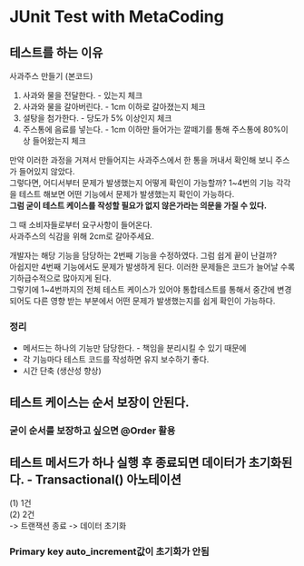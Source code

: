 # JUnit Test with MetaCoding                

## 테스트를 하는 이유

사과주스 만들기 (본코드)

1. 사과와 물을 전달한다. - 있는지 체크
2. 사과와 물을 갈아버린다. - 1cm 이하로 갈아졌는지 체크
3. 설탕을 첨가한다. - 당도가 5% 이상인지 체크
4. 주스통에 음료를 넣는다. - 1cm 이하만 들어가는 깔떼기를 통해 주스통에 80%이상 들어왔는지 체크

만약 이러한 과정을 거져서 만들어지는 사과주스에서 한 통을 꺼내서 확인해 보니 주스가 들어있지 않았다.   
그렇다면, 어디서부터 문제가 발생했는지 어떻게 확인이 가능할까?
1~4번의 기능 각각을 테스트 해보면 어떤 기능에서 문제가 발생했는지 확인이 가능하다.   
__그럼 굳이 테스트 케이스를 작성할 필요가 없지 않은가라는 의문을 가질 수 있다.__  

그 때 소비자들로부터 요구사항이 들어온다.    
사과주스의 식감을 위해 2cm로 갈아주세요.    

개발자는 해당 기능을 담당하는 2번째 기능을 수정하였다. 그럼 쉽게 끝이 난걸까?   
아쉽지만 4번째 기능에서도 문제가 발생하게 된다. 이러한 문제들은 코드가 늘어날 수록 기하급수적으로 많아지게 된다.   
그렇기에 1~4번까지의 전체 테스트 케이스가 있어야 통합테스트를 통해서 중간에 변경되어도 다른 영향 받는 부분에서 어떤 문제가 발생했는지를 쉽게 확인이 가능하다.

### 정리 
- 메서드는 하나의 기능만 담당한다. - 책임을 분리시킬 수 있기 때문에
- 각 기능마다 테스트 코드를 작성하면 유지 보수하기 좋다. 
- 시간 단축 (생산성 향상)


## 테스트 케이스는 순서 보장이 안된다.
### 굳이 순서를 보장하고 싶으면 @Order 활용   


## 테스트 메서드가 하나 실행 후 종료되면 데이터가 초기화된다. - Transactional() 아노테이션  
(1) 1건   
(2) 2건   
-> 트랜잭션 종료 -> 데이터 초기화    
### Primary key auto_increment값이 초기화가 안됨    


